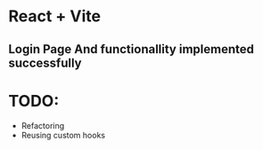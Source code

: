 # React + Vite

## Login Page And functionallity implemented successfully

# TODO:

- Refactoring
- Reusing custom hooks
